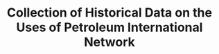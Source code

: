 ---
layout: default
location: http://www.longtermproductivity.com/chdupin/
record_creation_timestamp: 08/16/2021, 14:36:05
shortname: uses_of_petroleum
title: Collection of Historical Data on the Uses of Petroleum International Network
uuid: 410dd9de-2520-4f57-a409-0ade7ec11b65
---